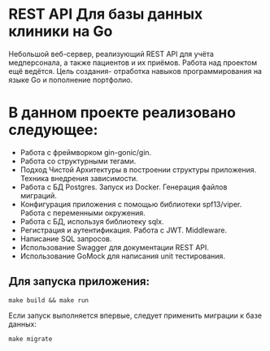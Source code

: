 # REST API Для базы данных клиники на Go
Небольшой веб-сервер, реализующий REST API для учёта медперсонала, а также пациентов и их приёмов. 
Работа над проектом ещё ведётся. Цель создания- отработка навыков программирования на языке Go и пополнение портфолио.

# В данном проекте реализовано следующее:
- Работа с фреймворком gin-gonic/gin.
- Работа со структурными тегами.
- Подход Чистой Архитектуры в построении структуры приложения. Техника внедрения зависимости.
- Работа с БД Postgres. Запуск из Docker. Генерация файлов миграций.
- Конфигурация приложения с помощью библиотеки spf13/viper. Работа с переменными окружения.
- Работа с БД, используя библиотеку sqlx.
- Регистрация и аутентификация. Работа с JWT. Middleware.
- Написание SQL запросов.
- Использование Swagger для документации REST API.
- Использование GoMock для написания unit тестирования. 

## Для запуска приложения:
```make build && make run```

Если запуск выполняется впервые, следует применить миграции к базе данных:

```make migrate```
